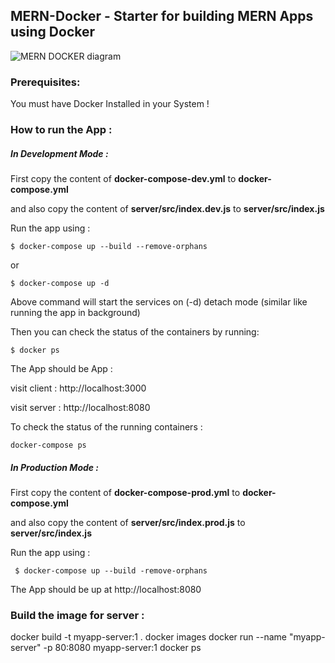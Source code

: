 ## MERN-Docker - Starter for building MERN Apps using Docker

![MERN DOCKER diagram](https://github.com/sujaykundu777/mern-docker/blob/master/3-tier-diagram.png?raw=true)
### Prerequisites:

You must have Docker Installed in your System !

### How to run the App :

##### In Development Mode :

First copy the content of **docker-compose-dev.yml** to **docker-compose.yml**

and also copy the content of **server/src/index.dev.js** to **server/src/index.js**

Run the app using :

`$ docker-compose up --build --remove-orphans`

or

`$ docker-compose up -d`

Above command will start the services on (-d) detach mode (similar like running the app in background)

Then you can check the status of the containers by running:

`$ docker ps`

The App should be App :

visit client : http://localhost:3000

visit server : http://localhost:8080

To check the status of the running containers :

`docker-compose ps`

##### In Production Mode :

First copy the content of **docker-compose-prod.yml** to **docker-compose.yml**

and also copy the content of **server/src/index.prod.js** to **server/src/index.js**

Run the app using :

` $ docker-compose up --build -remove-orphans`

The App should be up at http://localhost:8080

### Build the image for server :
docker build -t myapp-server:1 .
docker images
docker run --name "myapp-server" -p 80:8080 myapp-server:1
docker ps